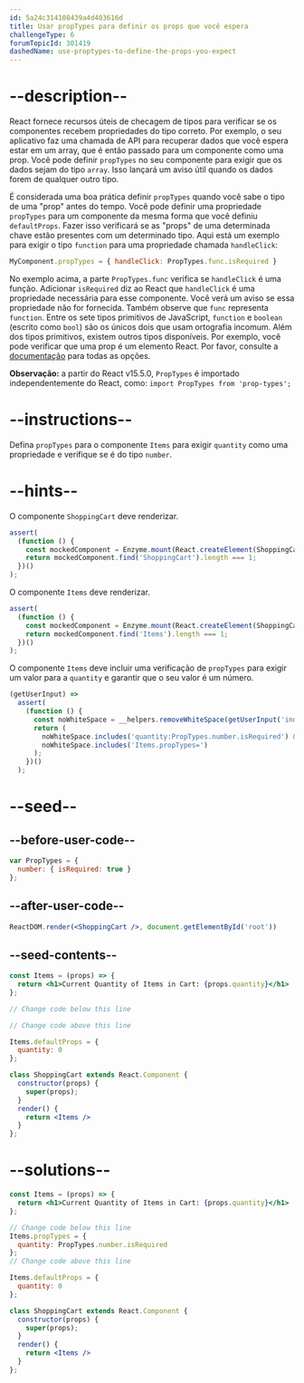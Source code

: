 ```yaml
---
id: 5a24c314108439a4d403616d
title: Usar propTypes para definir os props que você espera
challengeType: 6
forumTopicId: 301419
dashedName: use-proptypes-to-define-the-props-you-expect
---
```


# --description--

React fornece recursos úteis de checagem de tipos para verificar se os componentes recebem propriedades do tipo correto. Por exemplo, o seu aplicativo faz uma chamada de API para recuperar dados que você espera estar em um array, que é então passado para um componente como uma prop. Você pode definir `propTypes` no seu componente para exigir que os dados sejam do tipo `array`. Isso lançará um aviso útil quando os dados forem de qualquer outro tipo.

É considerada uma boa prática definir `propTypes` quando você sabe o tipo de uma "prop" antes do tempo. Você pode definir uma propriedade `propTypes` para um componente da mesma forma que você definiu `defaultProps`. Fazer isso verificará se as "props" de uma determinada chave estão presentes com um determinado tipo. Aqui está um exemplo para exigir o tipo `function` para uma propriedade chamada `handleClick`:

```js
MyComponent.propTypes = { handleClick: PropTypes.func.isRequired }
```

No exemplo acima, a parte `PropTypes.func` verifica se `handleClick` é uma função. Adicionar `isRequired` diz ao React que `handleClick` é uma propriedade necessária para esse componente. Você verá um aviso se essa propriedade não for fornecida. Também observe que `func` representa `function`. Entre os sete tipos primitivos de JavaScript, `function` e `boolean` (escrito como `bool`) são os únicos dois que usam ortografia incomum. Além dos tipos primitivos, existem outros tipos disponíveis. Por exemplo, você pode verificar que uma prop é um elemento React. Por favor, consulte a [documentação](https://reactjs.org/docs/jsx-in-depth.html#specifying-the-react-element-type) para todas as opções.

**Observação:** a partir do React v15.5.0, `PropTypes` é importado independentemente do React, como: `import PropTypes from 'prop-types';`

# --instructions--

Defina `propTypes` para o componente `Items` para exigir `quantity` como uma propriedade e verifique se é do tipo `number`.

# --hints--

O componente `ShoppingCart` deve renderizar.

```js
assert(
  (function () {
    const mockedComponent = Enzyme.mount(React.createElement(ShoppingCart));
    return mockedComponent.find('ShoppingCart').length === 1;
  })()
);
```

O componente `Items` deve renderizar.

```js
assert(
  (function () {
    const mockedComponent = Enzyme.mount(React.createElement(ShoppingCart));
    return mockedComponent.find('Items').length === 1;
  })()
);
```

O componente `Items` deve incluir uma verificação de `propTypes` para exigir um valor para a `quantity` e garantir que o seu valor é um número.

```js
(getUserInput) =>
  assert(
    (function () {
      const noWhiteSpace = __helpers.removeWhiteSpace(getUserInput('index'));
      return (
        noWhiteSpace.includes('quantity:PropTypes.number.isRequired') &&
        noWhiteSpace.includes('Items.propTypes=')
      );
    })()
  );
```

# --seed--

## --before-user-code--

```jsx
var PropTypes = {
  number: { isRequired: true }
};
```

## --after-user-code--

```jsx
ReactDOM.render(<ShoppingCart />, document.getElementById('root'))
```

## --seed-contents--

```jsx
const Items = (props) => {
  return <h1>Current Quantity of Items in Cart: {props.quantity}</h1>
};

// Change code below this line

// Change code above this line

Items.defaultProps = {
  quantity: 0
};

class ShoppingCart extends React.Component {
  constructor(props) {
    super(props);
  }
  render() {
    return <Items />
  }
};
```

# --solutions--

```jsx
const Items = (props) => {
  return <h1>Current Quantity of Items in Cart: {props.quantity}</h1>
};

// Change code below this line
Items.propTypes = {
  quantity: PropTypes.number.isRequired
};
// Change code above this line

Items.defaultProps = {
  quantity: 0
};

class ShoppingCart extends React.Component {
  constructor(props) {
    super(props);
  }
  render() {
    return <Items />
  }
};
```
